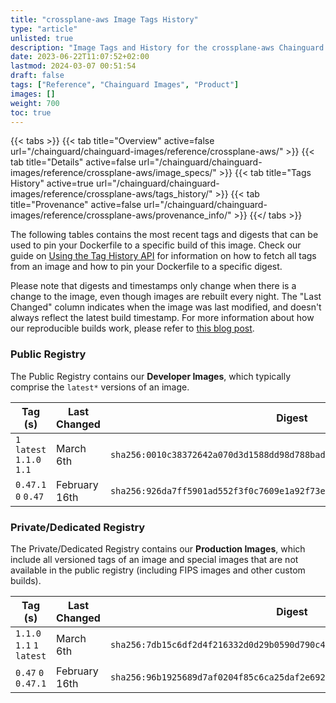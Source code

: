 ```yaml
---
title: "crossplane-aws Image Tags History"
type: "article"
unlisted: true
description: "Image Tags and History for the crossplane-aws Chainguard Image"
date: 2023-06-22T11:07:52+02:00
lastmod: 2024-03-07 00:51:54
draft: false
tags: ["Reference", "Chainguard Images", "Product"]
images: []
weight: 700
toc: true
---
```


{{< tabs >}}
{{< tab title="Overview" active=false url="/chainguard/chainguard-images/reference/crossplane-aws/" >}}
{{< tab title="Details" active=false url="/chainguard/chainguard-images/reference/crossplane-aws/image_specs/" >}}
{{< tab title="Tags History" active=true url="/chainguard/chainguard-images/reference/crossplane-aws/tags_history/" >}}
{{< tab title="Provenance" active=false url="/chainguard/chainguard-images/reference/crossplane-aws/provenance_info/" >}}
{{</ tabs >}}

The following tables contains the most recent tags and digests that can be used to pin your Dockerfile to a specific build of this image. Check our guide on [Using the Tag History API](/chainguard/chainguard-images/using-the-tag-history-api/) for information on how to fetch all tags from an image and how to pin your Dockerfile to a specific digest.

Please note that digests and timestamps only change when there is a change to the image, even though images are rebuilt every night. The "Last Changed" column indicates when the image was last modified, and doesn't always reflect the latest build timestamp. For more information about how our reproducible builds work, please refer to [this blog post](https://www.chainguard.dev/unchained/reproducing-chainguards-reproducible-image-builds).

### Public Registry
The Public Registry contains our **Developer Images**, which typically comprise the `latest*` versions of an image.

| Tag (s)                     | Last Changed  | Digest                                                                    |
|-----------------------------|---------------|---------------------------------------------------------------------------|
|  `1` `latest` `1.1.0` `1.1` | March 6th     | `sha256:0010c38372642a070d3d1588dd98d788bad8045d238509f5f72ae74a57d72e49` |
|  `0.47.1` `0` `0.47`        | February 16th | `sha256:926da7ff5901ad552f3f0c7609e1a92f73ed4ab68e5499b2ab12ba49e9bdb829` |


### Private/Dedicated Registry
The Private/Dedicated Registry contains our **Production Images**, which include all versioned tags of an image and special images that are not available in the public registry (including FIPS images and other custom builds).

| Tag (s)                     | Last Changed  | Digest                                                                    |
|-----------------------------|---------------|---------------------------------------------------------------------------|
|  `1.1.0` `1.1` `1` `latest` | March 6th     | `sha256:7db15c6df2d4f216332d0d29b0590d790c4416f59c103818efcbaca6abd0a8c8` |
|  `0.47` `0` `0.47.1`        | February 16th | `sha256:96b1925689d7af0204f85c6ca25daf2e692f3ebd43d2d2edc0607382c3e40ac5` |

